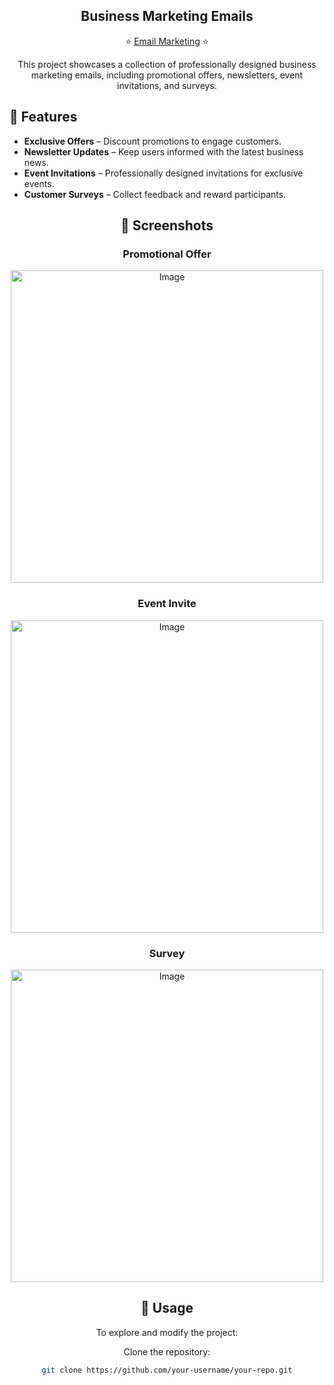 <div align="center">
   
## Business Marketing Emails

⭐️ [Email Marketing](https://email-marketing-snowy.vercel.app/) ⭐️

This project showcases a collection of professionally designed business marketing emails, including promotional offers, newsletters, event invitations, and surveys.
</div>

## 📌 Features

- **Exclusive Offers** – Discount promotions to engage customers.
- **Newsletter Updates** – Keep users informed with the latest business news.
- **Event Invitations** – Professionally designed invitations for exclusive events.
- **Customer Surveys** – Collect feedback and reward participants.

<div align="center">
   
## 📸 Screenshots

### Promotional Offer
<img width="500" alt="Image" src="https://github.com/user-attachments/assets/76190d92-239d-40b5-a5c1-2d1c48424199" />

### Event Invite
<img width="500" alt="Image" src="https://github.com/user-attachments/assets/e87f3f75-4f44-4065-a33c-4618d4e63881" />

### Survey
<img width="500" alt="Image" src="https://github.com/user-attachments/assets/f1b6730e-256f-4e2a-ac8c-a198afad3723" />

## 🎯 Usage

To explore and modify the project:

Clone the repository:  
   ```sh
   git clone https://github.com/your-username/your-repo.git
